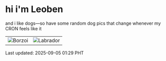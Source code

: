 # hi i'm Leoben

and i like dogs—so have some random dog pics that change whenever my CRON feels like it

|  |  |
|--------|----------|
| ![Borzoi](https://random-dog-vercel.vercel.app/api/random-borzoi?v=1757006984) | ![Labrador](https://random-dog-vercel.vercel.app/api/random-labrador?v=1757006984) |

Last updated: 2025-09-05 01:29 PHT
